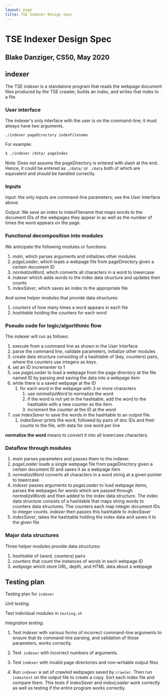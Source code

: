 ```yaml
---
layout: page
title: TSE Indexer Design Spec
---
```


TSE Indexer Design Spec
===

Blake Danziger, CS50, May 2020
---

## indexer

The TSE *indexer* is a standalone program that reads the webpage document files produced by the TSE crawler, builds an index, and writes that index to a file.

### User interface

The indexer's only interface with the user is on the command-line; it must always have two arguments.

```
./indexer pageDirectory indexFilename
```

For example:

``` bash
$ ./indexer /data/ pageIndex
```
Note: Does not assume the pageDirectory is entered with slash at the end. Hence, it could be entered as `./data/` or `./data` both of which are equivalent and should be handled correctly.

### Inputs

Input: the only inputs are command-line parameters; see the User Interface above.


Output: We save an index to indexFilename that maps words to the document IDs of the webpages they appear in as well as the number of times the word appears on the page.

### Functional decomposition into modules

We anticipate the following modules or functions:

 1. *main*, which parses arguments and initializes other modules
 3. *pageLoader*, which loads a webpage file from pageDirectory given a certain document ID
 4. *normalizeWord*, which converts all characters in a word to lowercase
 3. *indexer* whiich adds words to the index data structure and updates their counts
 4. *indexSaver*, which saves an index to the appropriate file

And some helper modules that provide data structures:

 1. *counters* of how many times a word appears in each file
 2. *hashtable* holding the counters for each word

### Pseudo code for logic/algorithmic flow

The indexer will run as follows:

1. execute from a command line as shown in the User Interface
2. parse the command line, validate parameters, initialize other modules
3. create data structure consisting of a hashtable of (key, counters) pairs, where the counters use integers as keys.
2. set an ID incrementer to 1
3. use *pageLoader* to load a webpage from the page directory at the file named ID by parsing and saving the data into a webpage item
4. while there is a saved webpage at the ID 
	1. for each word in the webpage with 3 or more characters
		1. use *normalizeWord* to normalize the word
		5. if the word is not yet in the hashtable, add the word to the hashtable with a new counter as the item.
		7. increment the counter at the ID at the word 
9. use *indexSaver* to save the words in the hashtable to an output file. 
	1. *indexSaver* prints the word, followed by pairs of doc IDs and their counts to the file, with data for one word per line


**normalize the word** means to convert it into all lowercase characters.


### Dataflow through modules

 1. *main* parses parameters and passes them to the indexer.
 3. *pageLoader* loads a single webpage file from pageDirectory given a certain document ID and saves it as a webpage item
 4. *normalizeWord* converts all characters in a word string at a given pointer to lowercase
 3. *indexer* passes arguments to *pageLoader* to load webpage items, parses the webpages for words which are passed through *normalizeWords* and then added to the index data structure. The index data structure consists of a hashtable that maps string words to counters data structures. The counters each map integer document IDs to integer counts. *indexer* then passes this hashtable to *indexSaver*
 4. *indexSaver*, takes the hashtable holding the index data and saves it to the given file


### Major data structures

Three helper modules provide data structures:

 1. *hashtable* of (word, counters) pairs
 2. *counters* that count the instances of words in each webpage ID
 3. *webpage* which store URL, depth, and HTML data about a webpage


## Testing plan
Testing plan for `indexer`

*Unit testing*.

Test individual modules in `testing.sh`

*Integration testing*.

1. Test *indexer* with various forms of incorrect command-line arguments to ensure that its command-line parsing, and validation of those parameters, works correctly.

0. Test` indexer` with incorrect numbers of arguments.

0. Test `indexer` with invalid page directories and non-writable output files

1. Run `indexer` a set of crawled webpages saved by `crawler`. Then run `indextest` on the output file to create a copy. Sort each index file and compare them. This tests if *indexSaver* and *indexLoader* work correctly as well as testing if the entire program works correctly.
